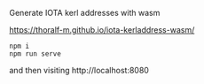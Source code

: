 Generate IOTA kerl addresses with wasm

https://thoralf-m.github.io/iota-kerladdress-wasm/

```
npm i
npm run serve
```

and then visiting http://localhost:8080 
